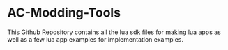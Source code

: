 # AC-Modding-Tools

This Github Repository contains all the lua sdk files for making lua apps as well as a few lua app examples for implementation examples.
